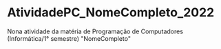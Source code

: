 # AtividadePC_NomeCompleto_2022
Nona atividade da matéria de Programação de Computadores (Informática/1° semestre) "NomeCompleto"
